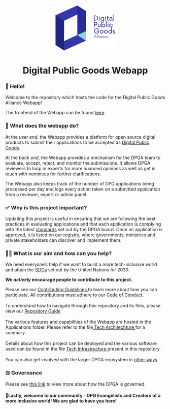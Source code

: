 <p align="center">
    <img alt="dpga image" src="https://github.com/DPGAlliance/.github/blob/main/profile/logo.png" height="150px" width="200px">
</p> 

<h1 align="center"> Digital Public Goods Webapp </h1> 

<h3> 👋 Hello! </h3> 

Welcome to the repository which hosts the code for the Digital Public Goods Alliance Webapp! 

The frontend of the Webapp can be found [here](https://app.digitalpublicgoods.net/signup).     

<h3> 🔎 What does the webapp do? </h3> 

At the *user end*, the Webapp provides a platform for open source digital products to submit their applications to be accepted as [Digital Public Goods](https://digitalpublicgoods.net). 

At the *back end*, the Webapp provides a mechanism for the DPGA team to evaluate, accept, reject, and monitor the submissions. It allows DPGA reviewers to loop in experts for more nuanced opinions as well as get in touch with nominees for further clarifications.

The Webapp also keeps track of the number of DPG applications being processed per day and logs every action taken on a submitted application from a reviewer, expert or admin panel.


<h3> ✅ Why is this project important? </h3> 

Updating this project is useful in ensuring that we are following the best practices in evaluating applications and that each application is complying with the latest [standards](https://digitalpublicgoods.net/standard/) set out by the DPGA board. Once an application is approved, it is listed on our [registry](https://digitalpublicgoods.net/registry/), where governments, ministries and private stakeholders can discover and implement them. 


<h3>  🙋🏽 What is our aim and how can you help? </h3> 

We need everyone’s help if we want to build a more tech-inclusive world and attain the [SDGs](https://sdgs.un.org/goals) set out by the United Nations for 2030. 

**We *actively* encourage people to contribute to this project.** 

Please see our <a href="https://github.com/DPGAlliance/publicgoods-review-webapp/blob/main/ContributingGuidelines.md">Contributing Guidelines </a> to learn more about how you can participate. All contributions must adhere to our <a href="https://github.com/DPGAlliance/DPG-Standard/blob/main/CODE_OF_CONDUCT.md"> Code of Conduct</a>. 
<br><br> To understand how to navigate through this repository and its files, please view our <a href="https://github.com/DPGAlliance/publicgoods-review-webapp/blob/main/RepositoryGuide.md"> Repository Guide</a> 
<br><br> The various features and capabilities of the Webapp are hosted in the Applications folder. Please refer to the file<a href="https://github.com/DPGAlliance/publicgoods-review-webapp/blob/main/TechArchitechture.md"> Tech Architechture </a> for a summary. 
<br><br>Details about how this project can be deployed and the various software used can be found in the file <a href="https://github.com/DPGAlliance/publicgoods-review-webapp/blob/main/TechArchitechture.md">Tech Infrastructure </a> present in this repository. 
<br><br>You can also get involved with the larger DPGA ecosystem in [other ways](https://digitalpublicgoods.net/get-involved/). 


<h3>  ⚖️ Governance </h3> 

Please see [this link](https://github.com/DPGAlliance/DPG-Standard/blob/main/governance.md) to view more about how the DPGA is governed. 


<h4>  🙏Lastly, welcome to our community - DPG Evangelists and Creators of a more inclusive world! We are glad to have you here! </h4> 
